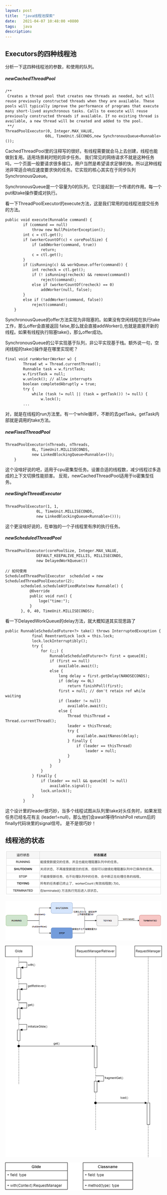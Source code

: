 ```yaml
---
layout: post
title:  "java线程池探索"
date:   2021-04-07 10:48:00 +0800
tags:   java
description:
---
```


Executors的四种线程池
--------------
分析一下这四种线程池的参数，和使用的队列。

##### newCachedThreadPool

```
/**
 Creates a thread pool that creates new threads as needed, but will reuse previously constructed threads when they are available. These pools will typically improve the performance of programs that execute many short-lived asynchronous tasks. Calls to execute will reuse previously constructed threads if available. If no existing thread is available, a new thread will be created and added to the pool.
 **/
ThreadPoolExecutor(0, Integer.MAX_VALUE,
                  60L, TimeUnit.SECONDS,new SynchronousQueue<Runnable>());
```

CachedThreadPool里的注释写的很好。有线程需要就会马上去创建，线程也能做到复用。适用场景耗时短的异步任务。
我们常见的网络请求不就是这种任务吗，一个页面一般要请求很多接口，用户当然是希望请求足够的快。所以这种线程
池非常适合响应速度要求快的任务。它实现的核心其实在于同步队列SynchronousQueue。

SynchronousQueue是一个容量为0的队列，它只是起到一个传递的作用。每一个put和take操作要成对执行。

看一下ThreadPoolExecutor的execute方法，这是我们常用的给线程池提交任务的方法。

```
public void execute(Runnable command) {
        if (command == null)
            throw new NullPointerException();
        int c = ctl.get();
        if (workerCountOf(c) < corePoolSize) {
            if (addWorker(command, true))
                return;
            c = ctl.get();
        }
        if (isRunning(c) && workQueue.offer(command)) {
            int recheck = ctl.get();
            if (! isRunning(recheck) && remove(command))
                reject(command);
            else if (workerCountOf(recheck) == 0)
                addWorker(null, false);
        }
        else if (!addWorker(command, false))
            reject(command);
    }
```
SynchronousQueue的offer方法实现为非阻塞的。如果没有空闲线程在执行take工作，那么offer会直接返回
false,那么就会直接addWorker(),也就是直接开新的线程。如果有线程执行阻塞take()，那么offer成功。

SynchronousQueue的公平实现基于队列，非公平实现基于栈。额外说一句，空闲线程的take()操作是在哪里实现呢？

```
final void runWorker(Worker w) {
        Thread wt = Thread.currentThread();
        Runnable task = w.firstTask;
        w.firstTask = null;
        w.unlock(); // allow interrupts
        boolean completedAbruptly = true;
        try {
            while (task != null || (task = getTask()) != null) {
                w.lock();
        ...
```

对，就是在线程的run方法里。有一个while循环，不断的去getTask。getTask内部就是调用的take方法。


##### newFixedThreadPool

```
ThreadPoolExecutor(nThreads, nThreads,
            0L, TimeUnit.MILLISECONDS,
            new LinkedBlockingQueue<Runnable>());
    }
```

这个没啥好说的吧，适用于cpu密集型任务。设置合适的线程数，减少线程过多造成的上下文切换性能损害。
反观，newCachedThreadPool适用于io密集型任务。

##### newSingleThreadExecutor
```
ThreadPoolExecutor(1, 1,
              0L, TimeUnit.MILLISECONDS,
              new LinkedBlockingQueue<Runnable>()));
```
这个更没啥好说的，在单独的一个子线程里有序的执行任务。

##### newScheduledThreadPool
```
ThreadPoolExecutor(corePoolSize, Integer.MAX_VALUE,
              DEFAULT_KEEPALIVE_MILLIS, MILLISECONDS,
              new DelayedWorkQueue())

// 如何使用
ScheduledThreadPoolExecutor  scheduled = new ScheduledThreadPoolExecutor(2);
       scheduled.scheduleAtFixedRate(new Runnable() {
           @Override
           public void run() {
               loge("time:");
           }
       }, 0, 40, TimeUnit.MILLISECONDS);
```

看一下DelayedWorkQueue的delay方法，就大概知道其实现思路了
```
public RunnableScheduledFuture<?> take() throws InterruptedException {
            final ReentrantLock lock = this.lock;
            lock.lockInterruptibly();
            try {
                for (;;) {
                    RunnableScheduledFuture<?> first = queue[0];
                    if (first == null)
                        available.await();
                    else {
                        long delay = first.getDelay(NANOSECONDS);
                        if (delay <= 0L)
                            return finishPoll(first);
                        first = null; // don't retain ref while waiting
                        if (leader != null)
                            available.await();
                        else {
                            Thread thisThread = Thread.currentThread();
                            leader = thisThread;
                            try {
                                available.awaitNanos(delay);
                            } finally {
                                if (leader == thisThread)
                                    leader = null;
                            }
                        }
                    }
                }
            } finally {
                if (leader == null && queue[0] != null)
                    available.signal();
                lock.unlock();
            }
        }
```
这个设计里的leader很巧妙，当多个线程试图从队列里take对头任务时，如果发现任务已经名花有主
(leader!=null)，那么他们会await等待finishPoll return后的finally代码块里的signal信号。
是不是很巧妙！


线程池的状态
---------------

![p](/assets/images/2021-pic/p11.png)  

![p](/assets/images/2021-pic/p12.png)  

![p](/assets/images/2021-pic/p13.png)  

![p](/assets/images/2021-pic/p14.png)  
